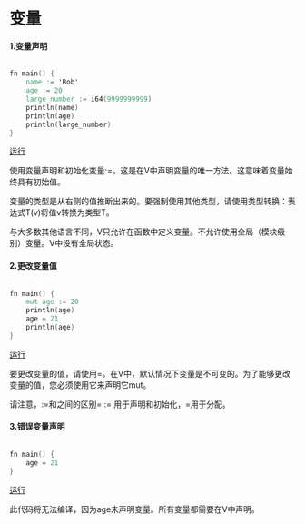# 变量

#### 1.变量声明

```v

fn main() {
    name := 'Bob' 
    age := 20
    large_number := i64(9999999999)
    println(name)
    println(age)
    println(large_number) 
}

```

[运行](https://vlang.io/play)

使用变量声明和初始化变量:=。这是在V中声明变量的唯一方法。这意味着变量始终具有初始值。

变量的类型是从右侧的值推断出来的。要强制使用其他类型，请使用类型转换：表达式T(v)将值v转换为类型T。

与大多数其他语言不同，V只允许在函数中定义变量。不允许使用全局（模块级别）变量。V中没有全局状态。

#### 2.更改变量值

```v

fn main() {
    mut age := 20
    println(age)
    age = 21
    println(age)
}

```

[运行](https://vlang.io/play)

要更改变量的值，请使用=。在V中，默认情况下变量是不可变的。为了能够更改变量的值，您必须使用它来声明它mut。

请注意，:=和之间的区别=
:= 用于声明和初始化，=用于分配。

#### 3.错误变量声明

```v

fn main() {
    age = 21
}

```

[运行](https://vlang.io/play)

此代码将无法编译，因为age未声明变量。所有变量都需要在V中声明。